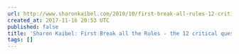 ```yaml
---
url: http://www.sharonkaibel.com/2010/10/first-break-all-rules-12-critical.html?m=1
created_at: 2017-11-16 20:53 UTC
published: false
title: 'Sharon Kaibel: First Break all the Rules - the 12 critical questions'
tags: []
---
```



